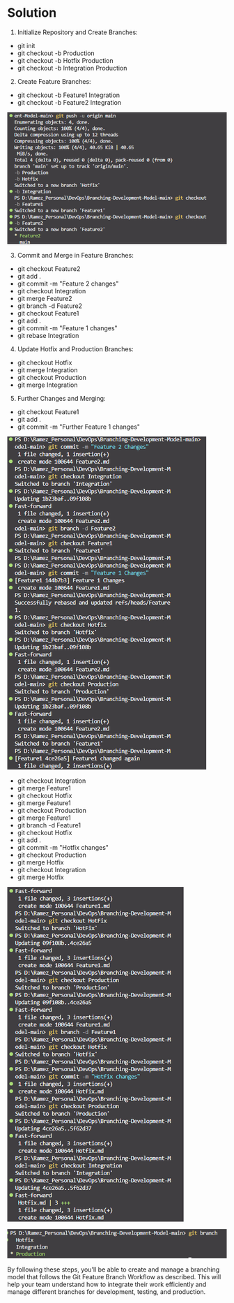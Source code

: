 # Solution
1. Initialize Repository and Create Branches:
- git init
- git checkout -b Production
- git checkout -b Hotfix Production
- git checkout -b Integration Production
2. Create Feature Branches:
- git checkout -b Feature1 Integration
- git checkout -b Feature2 Integration

![Image 1](GitProject_1.png)

3. Commit and Merge in Feature Branches:
- git checkout Feature2
- git add .
- git commit -m "Feature 2 changes"
- git checkout Integration
- git merge Feature2
- git branch -d Feature2
- git checkout Feature1
- git add .
- git commit -m "Feature 1 changes"
- git rebase Integration
4. Update Hotfix and Production Branches:
- git checkout Hotfix
- git merge Integration
- git checkout Production
- git merge Integration
5. Further Changes and Merging:
- git checkout Feature1
- git add .
- git commit -m "Further Feature 1 changes"

![Image 2](GitProject_2.png)

- git checkout Integration
- git merge Feature1
- git checkout Hotfix
- git merge Feature1
- git checkout Production
- git merge Feature1
- git branch -d Feature1
- git checkout Hotfix
- git add .
- git commit -m "Hotfix changes"
- git checkout Production
- git merge Hotfix
- git checkout Integration
- git merge Hotfix

![Image 3](GitProject_3.png)

![End Image](GitProject_End.png)

By following these steps, you'll be able to create and manage a branching model that follows the Git Feature Branch Workflow as described. This will help your team understand how to integrate their work efficiently and manage different branches for development, testing, and production.
